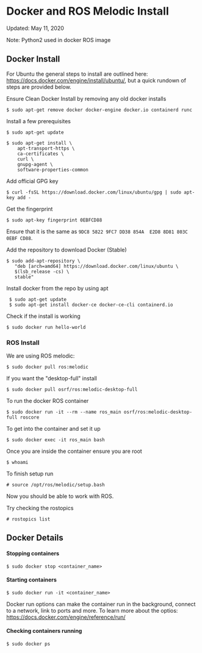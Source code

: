 # Docker and ROS Melodic Install

Updated: May 11, 2020

Note: Python2 used in docker ROS image

## Docker Install

For Ubuntu the general steps to install are outlined here: https://docs.docker.com/engine/install/ubuntu/, but a quick rundown of steps are provided below.

Ensure Clean Docker Install by removing any old docker installs

```
$ sudo apt-get remove docker docker-engine docker.io containerd runc
```

Install a few prerequisites

```
$ sudo apt-get update

$ sudo apt-get install \
    apt-transport-https \
    ca-certificates \
    curl \
    gnupg-agent \
    software-properties-common
```

Add official GPG key

```
$ curl -fsSL https://download.docker.com/linux/ubuntu/gpg | sudo apt-key add -
```

Get the fingerprint

```
$ sudo apt-key fingerprint 0EBFCD88
```

Ensure that it is the same as `9DC8 5822 9FC7 DD38 854A  E2D8 8D81 803C 0EBF CD88`.


Add the repository to download Docker (Stable)

```
$ sudo add-apt-repository \
   "deb [arch=amd64] https://download.docker.com/linux/ubuntu \
   $(lsb_release -cs) \
   stable"
```

Install docker from the repo by using apt

```
 $ sudo apt-get update
 $ sudo apt-get install docker-ce docker-ce-cli containerd.io
```

Check if the install is working

```
$ sudo docker run hello-world
```

### ROS Install

We are using ROS melodic:

```
$ sudo docker pull ros:melodic
```

If you want the "desktop-full" install 

```
$ sudo docker pull osrf/ros:melodic-desktop-full
```

To run the docker ROS container

```
$ sudo docker run -it --rm --name ros_main osrf/ros:melodic-desktop-full roscore
```

To get into the container and set it up

``` 
$ sudo docker exec -it ros_main bash
```

Once you are inside the container ensure you are root 

```
$ whoami
``` 

To finish setup run

```
# source /opt/ros/melodic/setup.bash
```

Now you should be able to work with ROS. 


Try checking the rostopics

```
# rostopics list
```

## Docker Details

#### Stopping containers

```
$ sudo docker stop <container_name>
```

#### Starting containers

```
$ sudo docker run -it <container_name>
```

Docker run options can make the container run in the background, connect to a network, link to ports and more. To learn more about the optios: https://docs.docker.com/engine/reference/run/


#### Checking containers running

```
$ sudo docker ps
```





